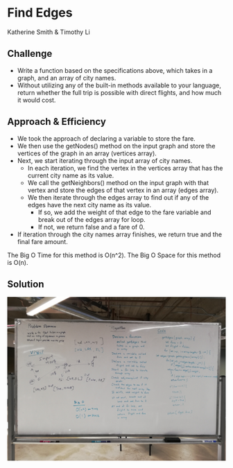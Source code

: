 # Find Edges

Katherine Smith & Timothy Li

## Challenge
- Write a function based on the specifications above, which takes in a graph, and an array of city names.
- Without utilizing any of the built-in methods available to your language, return whether the full trip is possible with direct flights, and how much it would cost.

## Approach & Efficiency
- We took the approach of declaring a variable to store the fare. 
- We then use the getNodes() method on the input graph and store the vertices of the graph in an array (vertices array).
- Next, we start iterating through the input array of city names.
  - In each iteration, we find the vertex in the vertices array that has the current city name as its value. 
  - We call the getNeighbors() method on the input graph with that vertex and store the edges of that vertex in an array (edges array).
  - We then iterate through the edges array to find out if any of the edges have the next city name as its value. 
    - If so, we add the weight of that edge to the fare variable and break out of the edges array for loop.
    - If not, we return false and a fare of 0.
- If iteration through the city names array finishes, we return true and the final fare amount.

The Big O Time for this method is O(n^2). The Big O Space for this method is O(n).


## Solution
![get-edges.jpg](../assets/get-edges.jpg)
